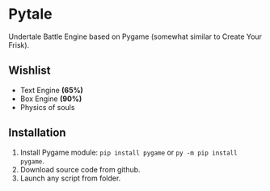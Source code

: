 # Pytale 
Undertale Battle Engine based on Pygame (somewhat similar to Create Your Frisk).

## Wishlist
- Text Engine **(65%)**
- Box Engine **(90%)**
- Physics of souls

## Installation
1. Install Pygame module: `pip install pygame` or `py -m pip install pygame`.
2. Download source code from github.
3. Launch any script from folder.
